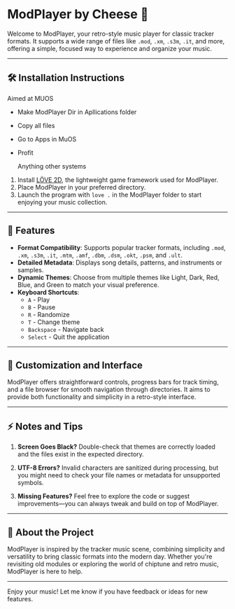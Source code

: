 # ModPlayer by Cheese 🎵

Welcome to ModPlayer, your retro-style music player for classic tracker formats. It supports a wide range of files like `.mod`, `.xm`, `.s3m`, `.it`, and more, offering a simple, focused way to experience and organize your music.

---

## 🛠️ Installation Instructions
Aimed at MUOS
- Make ModPlayer Dir in Apllications folder
- Copy all files
- Go to Apps in MuOS
- Profit

  Anything other systems
  
1. Install [LÖVE 2D](https://love2d.org/), the lightweight game framework used for ModPlayer.
2. Place ModPlayer in your preferred directory.
3. Launch the program with `love .` in the ModPlayer folder to start enjoying your music collection.

---

## 🚀 Features

- **Format Compatibility**: Supports popular tracker formats, including `.mod`, `.xm`, `.s3m`, `.it`, `.mtm`, `.amf`, `.dbm`, `.dsm`, `.okt`, `.psm`, and `.ult`.
- **Detailed Metadata**: Displays song details, patterns, and instruments or samples.
- **Dynamic Themes**: Choose from multiple themes like Light, Dark, Red, Blue, and Green to match your visual preference.
- **Keyboard Shortcuts**:
  - `A` - Play
  - `B` - Pause
  - `R` - Randomize
  - `T` - Change theme
  - `Backspace` - Navigate back
  - `Select` - Quit the application

---

## 🔧 Customization and Interface

ModPlayer offers straightforward controls, progress bars for track timing, and a file browser for smooth navigation through directories. It aims to provide both functionality and simplicity in a retro-style interface.

---

## ⚡ Notes and Tips

1. **Screen Goes Black?**
   Double-check that themes are correctly loaded and the files exist in the expected directory.

2. **UTF-8 Errors?**
   Invalid characters are sanitized during processing, but you might need to check your file names or metadata for unsupported symbols.

3. **Missing Features?**
   Feel free to explore the code or suggest improvements—you can always tweak and build on top of ModPlayer.

---

## 📖 About the Project

ModPlayer is inspired by the tracker music scene, combining simplicity and versatility to bring classic formats into the modern day. Whether you're revisiting old modules or exploring the world of chiptune and retro music, ModPlayer is here to help.

---

Enjoy your music! Let me know if you have feedback or ideas for new features.
